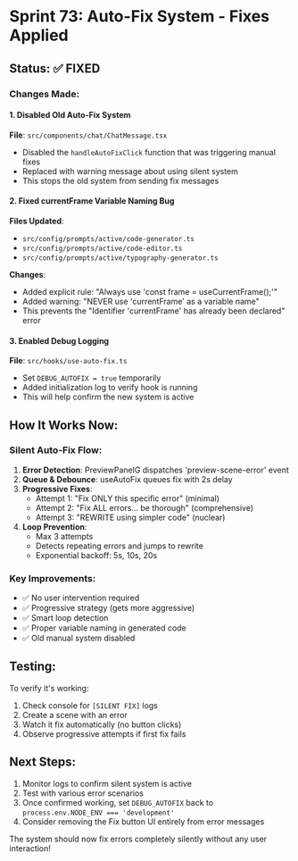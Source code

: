 # Sprint 73: Auto-Fix System - Fixes Applied

## Status: ✅ FIXED

### Changes Made:

#### 1. Disabled Old Auto-Fix System
**File**: `src/components/chat/ChatMessage.tsx`
- Disabled the `handleAutoFixClick` function that was triggering manual fixes
- Replaced with warning message about using silent system
- This stops the old system from sending fix messages

#### 2. Fixed currentFrame Variable Naming Bug
**Files Updated**:
- `src/config/prompts/active/code-generator.ts`
- `src/config/prompts/active/code-editor.ts` 
- `src/config/prompts/active/typography-generator.ts`

**Changes**:
- Added explicit rule: "Always use 'const frame = useCurrentFrame();'"
- Added warning: "NEVER use 'currentFrame' as a variable name"
- This prevents the "Identifier 'currentFrame' has already been declared" error

#### 3. Enabled Debug Logging
**File**: `src/hooks/use-auto-fix.ts`
- Set `DEBUG_AUTOFIX = true` temporarily
- Added initialization log to verify hook is running
- This will help confirm the new system is active

## How It Works Now:

### Silent Auto-Fix Flow:
1. **Error Detection**: PreviewPanelG dispatches 'preview-scene-error' event
2. **Queue & Debounce**: useAutoFix queues fix with 2s delay
3. **Progressive Fixes**:
   - Attempt 1: "Fix ONLY this specific error" (minimal)
   - Attempt 2: "Fix ALL errors... be thorough" (comprehensive)
   - Attempt 3: "REWRITE using simpler code" (nuclear)
4. **Loop Prevention**: 
   - Max 3 attempts
   - Detects repeating errors and jumps to rewrite
   - Exponential backoff: 5s, 10s, 20s

### Key Improvements:
- ✅ No user intervention required
- ✅ Progressive strategy (gets more aggressive)
- ✅ Smart loop detection
- ✅ Proper variable naming in generated code
- ✅ Old manual system disabled

## Testing:

To verify it's working:
1. Check console for `[SILENT FIX]` logs
2. Create a scene with an error
3. Watch it fix automatically (no button clicks)
4. Observe progressive attempts if first fix fails

## Next Steps:

1. Monitor logs to confirm silent system is active
2. Test with various error scenarios
3. Once confirmed working, set `DEBUG_AUTOFIX` back to `process.env.NODE_ENV === 'development'`
4. Consider removing the Fix button UI entirely from error messages

The system should now fix errors completely silently without any user interaction!